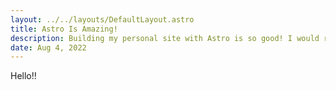 ```yaml
---
layout: ../../layouts/DefaultLayout.astro
title: Astro Is Amazing!
description: Building my personal site with Astro is so good! I would recommend Astro if you want to rebuild your personal site!
date: Aug 4, 2022
---
```


Hello!!
